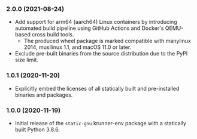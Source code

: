 ### 2.0.0 (2021-08-24)

* Add support for arm64 (aarch64) Linux containers by introducing automated build pipeline
  using GitHub Actions and Docker's QEMU-based cross build tools.
  - The produced wheel package is marked compatible with manylinux 2014, musllinux 1.1,
    and macOS 11.0 or later.
* Exclude pre-built binaries from the source distribution due to the PyPI size limit.

### 1.0.1 (2020-11-20)

* Explicitly embed the licenses of all statically built and pre-installed binaries and packages.

### 1.0.0 (2020-11-19)

* Initial release of the `static-gnu` krunner-env package with a statically built Python 3.8.6.

